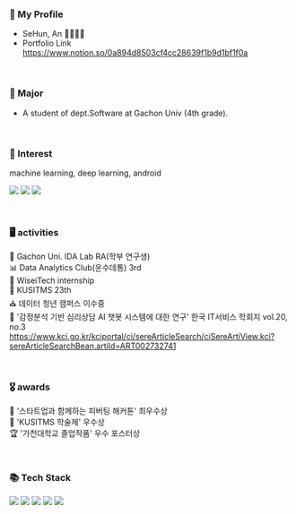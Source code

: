 
<h3 align="left"> 🐧 My Profile </h3>

- SeHun, An 🙎‍♂️🇰🇷
- Portfolio Link https://www.notion.so/0a894d8503cf4cc28639f1b9d1bf1f0a


<br>


<h3 align="left">  🔖  Major </h3>

- A student of dept.Software at Gachon Univ (4th grade).

<br>

<h3 align="left">  👋 Interest </h3>

machine learning, deep learning, android

<a href="https://velog.io/@colorful-stars" target="_blank"><img src="https://img.shields.io/badge/Velog-20c997?style=flat-square&logo=Vimeo&logoColor=white"/></a>
<a href="mailto:ansehoon1999@gmail.com"><img src="https://img.shields.io/badge/Gmail-d14836?style=flat-square&logo=Gmail&logoColor=white&link=ansehoon1999@gmail.com"/></a>
<a href="https://www.instagram.com/se7hun/"><img src="https://img.shields.io/badge/Instagram-E4405F?style=flat-square&logo=Instagram&logoColor=white&link=https://www.instagram.com/se7hun/"/></a>

<br>

<h3 align="left"> 🖥  activities </h3>

📝 Gachon Uni. IDA Lab RA(학부 연구생)<br>
📊 Data Analytics Club(운수데통) 3rd<br>
🏢 WiseiTech internship<br>
👀 KUSITMS 23th<br>
⛪ 데이터 청년 캠퍼스 이수중<br>
📃 '감정분석 기반 심리상담 AI 챗봇 시스템에 대한 연구' 한국 IT서비스 학회지 vol.20, no.3 
https://www.kci.go.kr/kciportal/ci/sereArticleSearch/ciSereArtiView.kci?sereArticleSearchBean.artiId=ART002732741

<br>

<h3 align="left"> 🎖 awards </h3>

🥈 '스타트업과 함께하는 피버팅 해커톤' 최우수상 <br>
🥉 'KUSITMS 학술제' 우수상 <br>
🏆 '가천대학교 졸업작품' 우수 포스터상 <br>

<br>


<h3 align="left">📚 Tech Stack</h3>
<p align="left">
  <img src="https://img.shields.io/badge/Java-007396?style=flat-square&logo=Java&logoColor=white"/></a>
  <img src="https://img.shields.io/badge/Python-3766AB?style=flat-square&logo=Python&logoColor=white"/></a>
  <img src="https://img.shields.io/badge/Javascript-ffb13b?style=flat-square&logo=javascript&logoColor=white"/></a>
  <img src="https://img.shields.io/badge/Mysql-E6B91E?style=flat-square&logo=MySql&logoColor=white"/></a>
  <img src="https://img.shields.io/badge/Node.js-339933?style=flat-square&logo=Node.js&logoColor=white"/></a>
</p>
